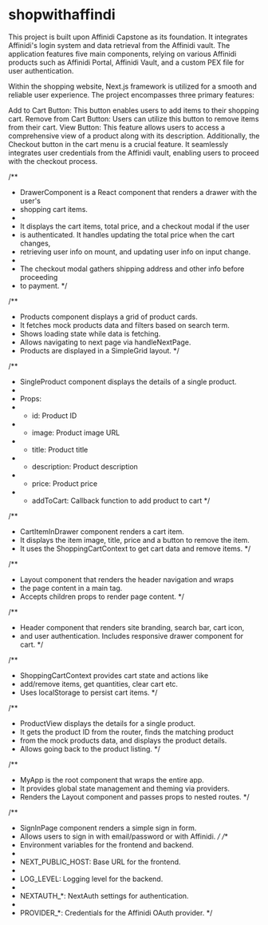 # shopwithaffindi 

This project is built upon Affinidi Capstone as its foundation. It integrates Affinidi's login system and data retrieval from the Affinidi vault. The application features five main components, relying on various Affinidi products such as Affinidi Portal, Affinidi Vault, and a custom PEX file for user authentication.

Within the shopping website, Next.js framework is utilized for a smooth and reliable user experience. The project encompasses three primary features:

Add to Cart Button: This button enables users to add items to their shopping cart.
Remove from Cart Button: Users can utilize this button to remove items from their cart.
View Button: This feature allows users to access a comprehensive view of a product along with its description.
Additionally, the Checkout button in the cart menu is a crucial feature. It seamlessly integrates user credentials from the Affinidi vault, enabling users to proceed with the checkout process.



/**
 * DrawerComponent is a React component that renders a drawer with the user's
 * shopping cart items.
 *
 * It displays the cart items, total price, and a checkout modal if the user
 * is authenticated. It handles updating the total price when the cart changes,
 * retrieving user info on mount, and updating user info on input change.
 *
 * The checkout modal gathers shipping address and other info before proceeding
 * to payment.
 */
 
 /**
 * Products component displays a grid of product cards.
 * It fetches mock products data and filters based on search term.
 * Shows loading state while data is fetching.
 * Allows navigating to next page via handleNextPage.
 * Products are displayed in a SimpleGrid layout.
 */
 
 /**
 * SingleProduct component displays the details of a single product.
 *
 * Props:
 * - id: Product ID
 * - image: Product image URL
 * - title: Product title
 * - description: Product description
 * - price: Product price
 * - addToCart: Callback function to add product to cart
 */
 
 /**
 * CartItemInDrawer component renders a cart item.
 * It displays the item image, title, price and a button to remove the item.
 * It uses the ShoppingCartContext to get cart data and remove items.
 */
 
 /**
 * Layout component that renders the header navigation and wraps
 * the page content in a main tag.
 * Accepts children props to render page content.
 */
 
 /**
 * Header component that renders site branding, search bar, cart icon,
 * and user authentication. Includes responsive drawer component for cart.
 */
 
/**
 * ShoppingCartContext provides cart state and actions like
 * add/remove items, get quantities, clear cart etc.
 * Uses localStorage to persist cart items.
 */
 
 /**
 * ProductView displays the details for a single product.
 * It gets the product ID from the router, finds the matching product
 * from the mock products data, and displays the product details.
 * Allows going back to the product listing.
 */
 
 /**
 * MyApp is the root component that wraps the entire app.
 * It provides global state management and theming via providers.
 * Renders the Layout component and passes props to nested routes.
 */
 
 /**
 * SignInPage component renders a simple sign in form.
 * Allows users to sign in with email/password or with Affinidi.
 */
 /**
 * Environment variables for the frontend and backend.
 * 
 * NEXT_PUBLIC_HOST: Base URL for the frontend.
 * 
 * LOG_LEVEL: Logging level for the backend.
 * 
 * NEXTAUTH_*: NextAuth settings for authentication.
 * 
 * PROVIDER_*: Credentials for the Affinidi OAuth provider.
 */
